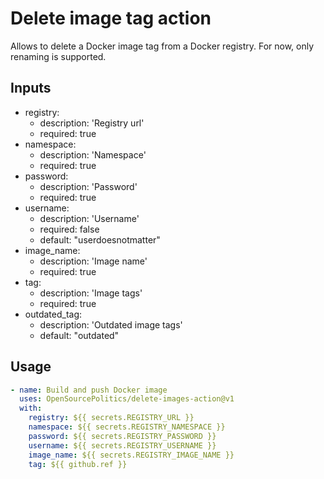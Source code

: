 # Delete image tag action

Allows to delete a Docker image tag from a Docker registry.
For now, only renaming is supported.

## Inputs
- registry:
  - description: 'Registry url'
  - required: true
- namespace:
  - description: 'Namespace'
  - required: true
- password:
  - description: 'Password'
  - required: true
- username:
  - description: 'Username'
  - required: false
  - default: "userdoesnotmatter"
- image_name:
  - description: 'Image name'
  - required: true
- tag:
  - description: 'Image tags'
  - required: true
- outdated_tag:
  - description: 'Outdated image tags'
  - default: "outdated"

## Usage 
```yaml
- name: Build and push Docker image
  uses: OpenSourcePolitics/delete-images-action@v1
  with:
    registry: ${{ secrets.REGISTRY_URL }}
    namespace: ${{ secrets.REGISTRY_NAMESPACE }}
    password: ${{ secrets.REGISTRY_PASSWORD }}
    username: ${{ secrets.REGISTRY_USERNAME }}
    image_name: ${{ secrets.REGISTRY_IMAGE_NAME }}
    tag: ${{ github.ref }}
```